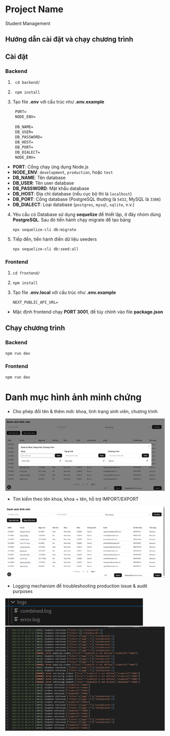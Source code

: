 # Project Name
Student Management

## Hướng dẫn cài đặt và chạy chương trình
## Cài đặt
### Backend
1. ```
    cd backend/
   ```
2. ```
    npm install
   ```
3. Tạo file <b>.env</b> với cấu trúc như <b>.env.example</b>
   ```
    PORT=
    NODE_ENV=

    DB_NAME=
    DB_USER=
    DB_PASSWORD=
    DB_HOST=
    DB_PORT=
    DB_DIALECT=
    NODE_ENV=
   ```
- **PORT**: Cổng chạy ứng dụng Node.js  
- **NODE_ENV**: `development`, `production`, hoặc `test`  
- **DB_NAME**: Tên database  
- **DB_USER**: Tên user database  
- **DB_PASSWORD**: Mật khẩu database  
- **DB_HOST**: Địa chỉ database (nếu cục bộ thì là `localhost`)  
- **DB_PORT**: Cổng database (PostgreSQL thường là `5432`, MySQL là `3306`)  
- **DB_DIALECT**: Loại database (`postgres`, `mysql`, `sqlite`, v.v.)  


4. Yêu cầu có Database sử dụng <b>sequelize</b> để thiết lập, ở đây nhóm dùng <b>PostgreSQL</b>. Sau đó tiến hành chạy migrate để tạo bảng
    ```
    npx sequelize-cli db:migrate
    ```
5. Tiếp đến, tiến hành điền dữ liệu seeders
    ```
    npx sequelize-cli db:seed:all
    ```
### Frontend
1.  ```
    cd frontend/
    ```
2.  ```
    npm install
    ```
3. Tạo file <b>.env.local</b> với cấu trúc như <b>.env.example</b>
    ```
    NEXT_PUBLIC_API_URL=
    ```
- Mặc định frontend chạy <b>PORT 3001</b>, để tùy chỉnh vào file <b>package.json</b>
## Chạy chương trình
### Backend
```
npm run dev
```
### Frontend
```
npm run dev
```

# Danh mục hình ảnh minh chứng
- Cho phép đổi tên & thêm mới: khoa, tình trạng sinh viên, chương trình

<img src="./images/label-management.png" alt="Mô tả hình ảnh" width="auto">

- Tìm kiếm theo tên khoa, khoa + tên, hỗ trợ IMPORT/EXPORT

<img src="./images/main-page.png" alt="Mô tả hình ảnh" width="auto">

- Logging mechanism để troubleshooting production issue & audit purposes

<img src="./images/logs-1.png" alt="Mô tả hình ảnh" width="auto">
<img src="./images/logs-2.png" alt="Mô tả hình ảnh" width="auto">
